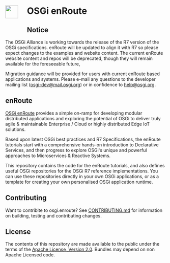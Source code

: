 <h1><img src="http://enroute.osgi.org/img/enroute-logo-64.png" witdh=40px style="float:left;margin: 0 1em 1em 0;width:40px">
OSGi enRoute</h1>

## Notice
The OSGi Alliance is working towards the release of the R7 version of the OSGi specifications. enRoute will be updated to align it with R7 so please expect changes to the examples and website content. The current enRoute website content and repos will be deprecated, though they will remain available for the foreseeable future,

Migration guidance will be provided for users with current enRoute based applications and systems. Please e-mail any questions to the developer mailing list (osgi-dev@mail.osgi.org) or in confidence to help@osgi.org.


## enRoute
[OSGi enRoute][enroute] provides a simple on-ramp for developing modular distributed applications and exploring the potential of OSGi to deliver truly agile & maintainable Enterprise / Cloud or highly distributed Edge IoT solutions.

Based upon latest OSGi best practices and R7 Specifications, the enRoute tutorials start with a comprehensive hands-on introduction to Declarative Services, and then progress to explore OSGi's unique and powerful approaches to Microservices & Reactive Systems.

This repository contains the code for the enRoute tutorials, and also defines useful OSGi repositories for the OSGi R7 reference implementations. You can use these repositories directly in your own OSGi applications, or as a template for creating your own personalised OSGi application runtime.

## Contributing

Want to contribite to osgi.enroute? See [CONTRIBUTING.md](CONTRIBUTING.md) for information on building, testing and contributing changes.

## License

The contents of this repository are made available to the public under the terms of the [Apache License, Version 2.0](https://www.apache.org/licenses/LICENSE-2.0).
Bundles may depend on non Apache Licensed code.

[enroute]: http://enroute.osgi.org
